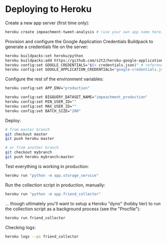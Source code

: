 # Deploying to Heroku

Create a new app server (first time only):

```sh
heroku create impeachment-tweet-analysis # (use your own app name here)
```

Provision and configure the Google Application Credentials Buildpack to generate a credentials file on the server:

```sh
heroku buildpacks:set heroku/python
heroku buildpacks:add https://github.com/s2t2/heroku-google-application-credentials-buildpack
heroku config:set GOOGLE_CREDENTIALS="$(< credentials.json)" # references local creds
heroku config:set GOOGLE_APPLICATION_CREDENTIALS="google-credentials.json"
```

Configure the rest of the environment variables:

```sh
heroku config:set APP_ENV="production"

heroku config:set BIGQUERY_DATASET_NAME="impeachment_production"
heroku config:set MIN_USER_ID=""
heroku config:set MAX_USER_ID=""
heroku config:set BATCH_SIZE="200"
```

Deploy:

```sh
# from master branch
git checkout master
git push heroku master

# or from another branch
git checkout mybranch
git push heroku mybranch:master
```

Test everything is working in production:

```sh
heroku run "python -m app.storage_service"
```

Run the collection script in production, manually:

```sh
heroku run "python -m app.friend_collector"
```

... though ultimately you'll want to setup a Heroku "dyno" (hobby tier) to run the collection script as a background process (see the "Procfile"):

```sh
heroku run friend_collector
```

Checking logs:

```sh
heroku logs --ps friend_collector
```
